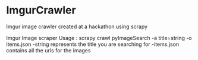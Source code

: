 # ImgurCrawler
Imgur image crawler created at a hackathon using scrapy


Imgur Image scraper
Usage : scrapy crawl pyImageSearch -a title=string -o items.json 
        -string represents the title you are searching for
        -items.json contains all the urls for the images
